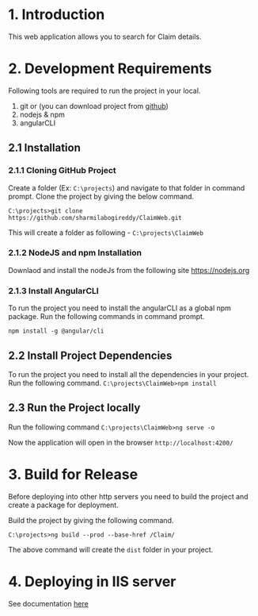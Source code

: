 # 1. Introduction
This web application allows you to search for Claim details.

# 2. Development Requirements

Following tools are required to run the project in your local.
1. git or (you can download project from [github](https://github.com/sharmilabogireddy/ClaimWeb))
2. nodejs & npm
3. angularCLI

## 2.1 Installation

### 2.1.1 Cloning GitHub Project

Create a folder (Ex: `C:\projects`) and navigate to that folder in command prompt. Clone the project by giving the below command.

```
C:\projects>git clone https://github.com/sharmilabogireddy/ClaimWeb.git
```

This will create a folder as following - `C:\projects\ClaimWeb`

### 2.1.2 NodeJS and npm Installation

Downlaod and install the nodeJs from the following site https://nodejs.org

### 2.1.3 Install AngularCLI

To run the project you need to install the angularCLI as a global npm package. Run the following commands in command prompt.

`npm install -g @angular/cli`

## 2.2 Install Project Dependencies

To run the project you need to install all the dependencies in your project. Run the following command.
`C:\projects\ClaimWeb>npm install`

## 2.3 Run the Project locally

Run the following command `C:\projects\ClaimWeb>ng serve -o`

Now the application will open in the browser `http://localhost:4200/`


# 3. Build for Release

Before deploying into other http servers you need to build the project and create a package for deployment.

Build the project by giving the following command.

`C:\projects>ng build --prod --base-href /Claim/`

The above command will create the `dist` folder in your project.

# 4. Deploying in IIS server

See documentation [here](src/Deploy.md)


